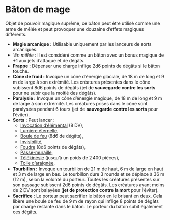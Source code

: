 # Bâton de mage


Objet de pouvoir magique suprême, ce bâton peut être utilisé comme une
arme de mêlée et peut provoquer une douzaine d’effets magiques
différents.

  - **Magie arcanique :** Utilisable uniquement par les lanceurs de
    sorts arcaniques.
  - *'En mêlée :* Il est considéré comme un bâton avec un bonus magique
    de +1 aux jets d’attaque et de dégâts.
  - **Frappe :** Dépenser une charge inflige 2d6 points de dégâts si le
    bâton touche.
  - **Cône de froid :** Invoque un cône d’énergie glaciale, de 18 m de
    long et 9 m de large à son extrémité. Les créatures présentes dans
    le cône subissent 8d6 points de dégâts (jet de **sauvegarde contre
    les sorts** pour ne subir que la moitié des dégâts).
  - **Paralysie :** Invoque un cône d’énergie magique, de 18 m de long
    et 9 m de large à son extrémité. Les créatures prises dans le cône
    sont paralysées pendant 6 tours (jet de **sauvegarde contre les
    sorts** pour l’éviter).
  - **Sorts :** Peut lancer : 
    - [Invocation d’élémental](../../Magie/Sorts/Invocation_d’élémental.md) (8 DV),
    - [Lumière éternelle](../../Magie/Sorts/Lumière_éternelle_\(Ténèbres_éternelles\).md),
    - [Boule de feu](../../Magie/Sorts/Boule_de_feu.md) (8d6 de dégâts),
    - [Invisibilité](../../Magie/Sorts/Invisibilité.md),
    - [Foudre](../../Magie/Sorts/Foudre.md) (8d6 points de dégâts),
    - [Passe-muraille](../../Magie/Sorts/Passe-muraille.md),
    - [Télékinésie](../../Magie/Sorts/Télékinésie.md) (jusqu’à un poids de 2 400 pièces), 
    - [Toile d’araignée](../../Magie/Sorts/Toile_d’araignée.md).
  - **Tourbillon :** Invoque un tourbillon de 21 m de haut, 6 m de large
    en haut et 3 m de large en bas. Le tourbillon dure 3 rounds et se
    déplace à 36 m (12 m), selon la volonté du porteur. Toutes les
    créatures présentes sur son passage subissent 2d6 points de dégâts.
    Les créatures ayant moins de 2 DV sont balayées (**jet de protection
    contre la mort** pour l’éviter).
  - **Sacrifice :** Le porteur peut sacrifier le bâton en le brisant en
    deux. Cela libère une boule de feu de 9 m de rayon qui inflige 8
    points de dégâts par charge restante dans le bâton. Le porteur du
    bâton subit également ces dégâts.